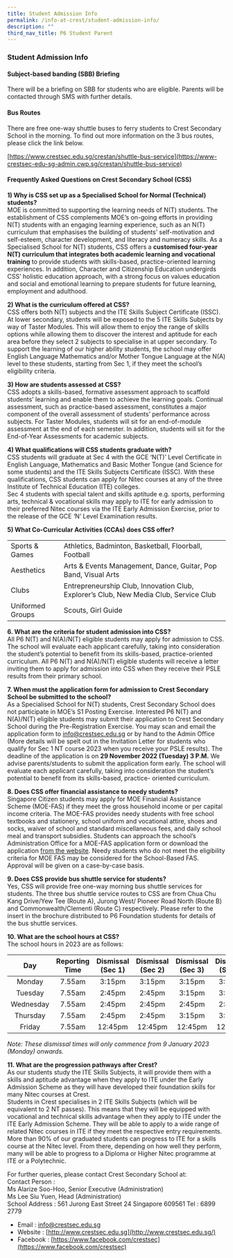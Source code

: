 ```yaml
---
title: Student Admission Info
permalink: /info-at-crest/student-admission-info/
description: ""
third_nav_title: P6 Student Parent
---
```

### Student Admission Info

#### Subject-based banding (SBB) Briefing

There will be a briefing on SBB for students who are eligible. Parents will be contacted through SMS with further details.  
  

#### Bus Routes

There are free one-way shuttle buses to ferry students to Crest Secondary School in the morning. To find out more information on the 3 bus routes, please click the link below.

  

[https://www.crestsec.edu.sg/crestan/shuttle-bus-service](https://www-crestsec-edu-sg-admin.cwp.sg/crestan/shuttle-bus-service)

  

#### Frequently Asked Questions on Crest Secondary School (CSS)

  
**1) Why is CSS set up as a Specialised School for Normal (Technical) students?** <br>
MOE is committed to supporting the learning needs of N(T) students. The establishment of CSS complements MOE’s on-going efforts in providing N(T) students with an engaging learning experience, such as an N(T) curriculum that emphasises the building of students’ self-motivation and self-esteem, character development, and literacy and numeracy skills. As a Specialised School for N(T) students, CSS offers a&nbsp;**customised four-year N(T) curriculum that integrates both academic learning and vocational training**&nbsp;to provide students with skills-based, practice-oriented learning experiences. In addition, Character and Citizenship Education undergirds CSS’ holistic education approach, with a strong focus on values education and social and emotional learning to prepare students for future learning, employment and adulthood.  
  
**2) What is the curriculum offered at CSS?**<br>
CSS offers both N(T) subjects and the ITE Skills Subject Certificate (ISSC). At lower secondary, students will be exposed to the 5 ITE Skills Subjects by way of Taster Modules. This will allow them to enjoy the range of skills options while allowing them to discover the interest and aptitude for each area before they select 2 subjects to specialise in at upper secondary. To support the learning of our higher ability students, the school may offer English Language Mathematics and/or Mother Tongue Language at the N(A) level to these students, starting from Sec 1, if they meet the school’s eligibility criteria.  
  
**3) How are students assessed at CSS?**<br>
CSS adopts a skills-based, formative assessment approach to scaffold students’ learning and enable them to achieve the learning goals. Continual assessment, such as practice-based assessment, constitutes a major component of the overall assessment of students’ performance across subjects. For Taster Modules, students will sit for an end-of-module assessment at the end of each semester. In addition, students will sit for the End-of-Year Assessments for academic subjects.  
  
**4) What qualifications will CSS students graduate with?**<br>
CSS students will graduate at Sec 4 with the GCE ‘N(T)’ Level Certificate in English Language, Mathematics and Basic Mother Tongue (and Science for some students) and the ITE Skills Subjects Certificate (ISSC). With these qualifications, CSS students can apply for Nitec courses at any of the three Institute of Technical Education (ITE) colleges.  
Sec 4 students with special talent and skills aptitude e.g. sports, performing arts, technical &amp; vocational skills may apply to ITE for early admission to their preferred Nitec courses via the ITE Early Admission Exercise, prior to the release of the GCE ‘N’ Level Examination results.  
  
**5) What Co-Curricular Activities (CCAs) does CSS offer?**

|  |  |
|---|---|
| Sports &amp; Games | Athletics, Badminton, Basketball, Floorball, Football |
| Aesthetics | Arts &amp; Events Management, Dance, Guitar, Pop Band, Visual Arts |
| Clubs | Entrepreneurship Club, Innovation Club, Explorer’s Club, New Media Club, Service Club |
| Uniformed Groups | Scouts, Girl Guide |

**6\. What are the criteria for student admission into CSS?**<br>
All P6 N(T) and N(A)/N(T) eligible students may apply for admission to CSS. The school will evaluate each applicant carefully, taking into consideration the student’s potential to benefit from its skills-based, practice-oriented curriculum. All P6 N(T) and N(A)/N(T) eligible students will receive a letter inviting them to apply for admission into CSS when they receive their PSLE results from their primary school.  
  
**7\. When must the application form for admission to Crest Secondary School be submitted to the school?**<br>
As a Specialised School for N(T) students, Crest Secondary School does not participate in MOE’s S1 Posting Exercise. Interested P6 N(T) and N(A)/N(T) eligible students may submit their application to Crest Secondary School during the Pre-Registration Exercise. You may scan and email the application form to&nbsp;[info@crestsec.edu.sg](mailto:info@crestsec.edu.sg)&nbsp;or by hand to the Admin Office (More details will be spelt out in the Invitation Letter for students who qualify for Sec 1 NT course 2023 when you receive your PSLE results). The deadline of the application is on&nbsp;**29 November 2022 (Tuesday) 3 P.M.**&nbsp;We advise parents/students to submit the application form early. The school will evaluate each applicant carefully, taking into consideration the student’s potential to benefit from its skills-based, practice- oriented curriculum.  

**8\. Does CSS offer financial assistance to needy students?**<br>
Singapore Citizen students may apply for MOE Financial Assistance Scheme (MOE-FAS) if they meet the gross household income or per capital income criteria. The MOE-FAS provides needy students with free school textbooks and stationery, school uniform and vocational attire, shoes and socks, waiver of school and standard miscellaneous fees, and daily school meal and transport subsidies. Students can approach the school’s Administration Office for a MOE-FAS application form or download the application&nbsp;[from the website](/files/moe%20fas%20application%20form%20for%20specialised%20schools1.pdf). Needy students who do not meet the eligibility criteria for MOE FAS may be considered for the School-Based FAS. Approval will be given on a case-by-case basis.  
  
**9\. Does CSS provide bus shuttle service for students?**<br>
Yes, CSS will provide free one-way morning bus shuttle services for students. The three bus shuttle service routes to CSS are from Chua Chu Kang Drive/Yew Tee (Route A), Jurong West/ Pioneer Road North (Route B) and Commonwealth/Clementi (Route C) respectively. Please refer to the insert in the brochure distributed to P6 Foundation students for details of the bus shuttle services.  
  
**10\. What are the school hours at CSS?**  
The school hours in 2023 are as follows:

| Day | Reporting<br>Time | Dismissal (Sec 1) | Dismissal (Sec 2) | Dismissal (Sec 3) | Dismissal (Sec 4) |
|:---:|:---:|:---:|:---:|:---:|:---:|
| Monday | 7.55am | 3:15pm | 3:15pm | 3:15pm | 3:15pm |
| Tuesday | 7.55am | 2:45pm | 2:45pm | 3:15pm | 3:15pm |
| Wednesday | 7.55am | 2:45pm | 2:45pm | 2:45pm | 2:45pm |
| Thursday | 7.55am | 2:45pm | 2:45pm | 3:15pm | 3:15pm |
| Friday | 7.55am | 12:45pm | 12:45pm | 12:45pm | 12:45pm |

_Note: These dismissal times will only commence from 9 January 2023 (Monday) onwards._

  
**11\. What are the progression pathways after Crest?**  
As our students study the ITE Skills Subjects, it will provide them with a skills and aptitude advantage when they apply to ITE under the Early Admission Scheme as they will have developed their foundation skills for many Nitec courses at Crest.  
Students in Crest specialises in 2 ITE Skills Subjects (which will be equivalent to 2 NT passes). This means that they will be equipped with vocational and technical skills advantage when they apply to ITE under the ITE Early Admission Scheme. They will be able to apply to a wide range of related Nitec courses in ITE if they meet the respective entry requirements. More than 90% of our graduated students can progress to ITE for a skills course at the Nitec level. From there, depending on how well they perform, many will be able to progress to a Diploma or Higher Nitec programme at ITE or a Polytechnic.  
  
  
For further queries, please contact Crest Secondary School at:  
Contact Person :  
Ms Alarize Soo-Hoo, Senior Executive (Administration)  
Ms Lee Siu Yuen, Head (Administration)  
School Address : 561 Jurong East Street 24 Singapore 609561 Tel : 6899 2779  

*   Email :&nbsp;[info@crestsec.edu.sg](mailto:info@crestsec.edu.sg)
*   Website :&nbsp;[http://www.crestsec.edu.sg](http://www.crestsec.edu.sg/)
*   Facebook :&nbsp;[https://www.facebook.com/crestsec](https://www.facebook.com/crestsec)